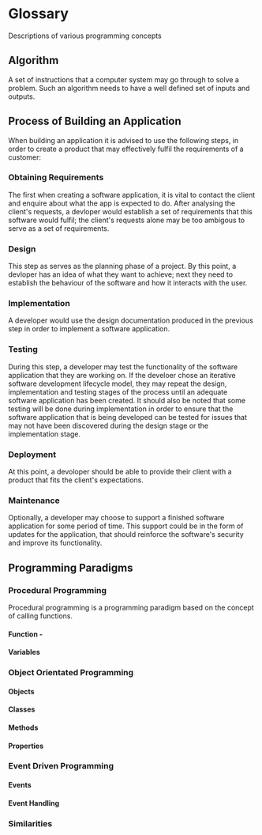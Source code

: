 # Glossary

Descriptions of various programming concepts

## Algorithm

A set of instructions that a computer system may go through to solve a problem. Such an algorithm needs to have a well defined set of inputs and outputs. 

## Process of Building an Application

When building an application it is advised to use the following steps, in order to create a product that may effectively fulfil the requirements of a customer:

### Obtaining Requirements

The first when creating a software application, it is vital to contact the client and enquire about what the app is expected to do. After analysing the client's requests, a devloper would establish a set of requirements that this software would fulfil; the client's requests alone may be too ambigous to serve as a set of requirements.

### Design

This step as serves as the planning phase of a project. By this point, a devloper has an idea of what they want to achieve; next they need to establish the behaviour of the software and how it interacts with the user.

### Implementation

A developer would use the design documentation produced in the previous step in order to implement a software application. 

### Testing

During this step, a developer may test the functionality of the software application that they are working on. If the develoer chose an iterative software development lifecycle model, they may repeat the design, implementation and testing stages of the process until an adequate software application has been created. It should also be noted that some testing will be done during implementation in order to ensure that the software application that is being developed can be tested for issues that may not have been discovered during the design stage or the implementation stage.

### Deployment

At this point, a devoloper should be able to provide their client with a product that fits the client's expectations.

### Maintenance

Optionally, a developer may choose to support a finished software application for some period of time. This support could be in the form of updates for the application, that should reinforce the software's security and improve its functionality. 

## Programming Paradigms

### Procedural Programming

Procedural programming is a programming paradigm based on the concept of calling functions. 

#### Function - 

#### Variables

### Object Orientated Programming

#### Objects

#### Classes

#### Methods

#### Properties

### Event Driven Programming

#### Events

#### Event Handling

### Similarities
